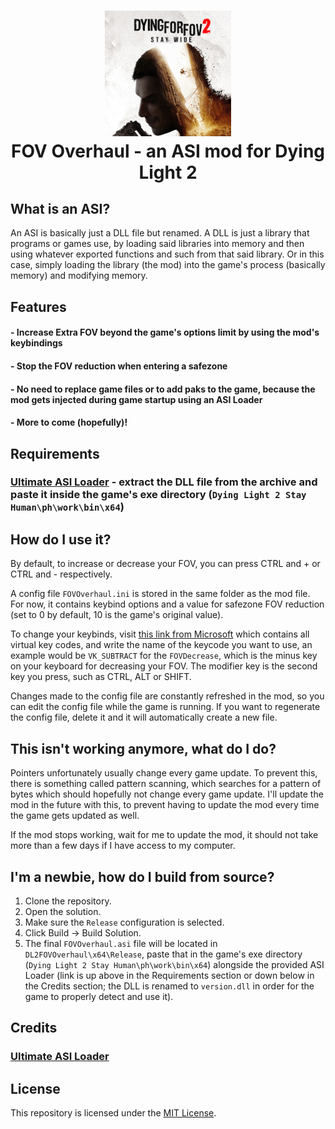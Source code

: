 <h1 align="center">
	<img src="https://github.com/EricPlayZ/DL2FOVOverhaul/blob/master/Extra Files/Images/DL2 FOV Changer - Cropped.png" width=40%><br>
	FOV Overhaul - an ASI mod for Dying Light 2<br>
</h1>

## What is an ASI?
An ASI is basically just a DLL file but renamed. A DLL is just a library that programs or games use, by loading said libraries into memory and then using whatever exported functions and such from that said library. Or in this case, simply loading the library (the mod) into the game's process (basically memory) and modifying memory. 

## Features
#### - Increase Extra FOV beyond the game's options limit by using the mod's keybindings
#### - Stop the FOV reduction when entering a safezone
#### - No need to replace game files or to add paks to the game, because the mod gets injected during game startup using an ASI Loader
#### - More to come (hopefully)!

## Requirements
### [Ultimate ASI Loader](https://github.com/ThirteenAG/Ultimate-ASI-Loader/releases/download/x64-latest/version.zip) - extract the DLL file from the archive and paste it inside the game's exe directory (`Dying Light 2 Stay Human\ph\work\bin\x64`)

## How do I use it?
By default, to increase or decrease your FOV, you can press CTRL and + or CTRL and - respectively.

A config file `FOVOverhaul.ini` is stored in the same folder as the mod file. For now, it contains keybind options and a value for safezone FOV reduction (set to 0 by default, 10 is the game's original value).

To change your keybinds, visit [this link from Microsoft](https://learn.microsoft.com/en-us/windows/win32/inputdev/virtual-key-codes) which contains all virtual key codes, and write the name of the keycode you want to use, an example would be `VK_SUBTRACT` for the `FOVDecrease`, which is the minus key on your keyboard for decreasing your FOV. The modifier key is the second key you press, such as CTRL, ALT or SHIFT.

Changes made to the config file are constantly refreshed in the mod, so you can edit the config file while the game is running.
If you want to regenerate the config file, delete it and it will automatically create a new file.

## This isn't working anymore, what do I do?
Pointers unfortunately usually change every game update. To prevent this, there is something called pattern scanning, which searches for a pattern of bytes which should hopefully not change every game update. I'll update the mod in the future with this, to prevent having to update the mod every time the game gets updated as well.

If the mod stops working, wait for me to update the mod, it should not take more than a few days if I have access to my computer.

## I'm a newbie, how do I build from source?
1. Clone the repository.
2. Open the solution.
3. Make sure the `Release` configuration is selected.
4. Click Build -> Build Solution.
5. The final `FOVOverhaul.asi` file will be located in `DL2FOVOverhaul\x64\Release`, paste that in the game's exe directory (`Dying Light 2 Stay Human\ph\work\bin\x64`) alongside the provided ASI Loader (link is up above in the Requirements section or down below in the Credits section; the DLL is renamed to `version.dll` in order for the game to properly detect and use it).

## Credits
### [Ultimate ASI Loader](https://github.com/ThirteenAG/Ultimate-ASI-Loader)

## License
This repository is licensed under the [MIT License](LICENSE).
